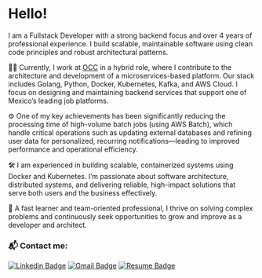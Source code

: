 # Hello!

I am a Fullstack Developer with a strong backend focus and over 4 years of professional experience. I build scalable, maintainable software using clean code principles and robust architectural patterns.

👨‍💻 Currently, I work at [OCC](https://www.occ.com.mx) in a hybrid role, where I contribute to the architecture and development of a microservices-based platform. Our stack includes Golang, Python, Docker, Kubernetes, Kafka, and AWS Cloud. I focus on designing and maintaining backend services that support one of Mexico’s leading job platforms.

⚙️ One of my key achievements has been significantly reducing the processing time of high-volume batch jobs (using AWS Batch), which handle critical operations such as updating external databases and refining user data for personalized, recurring notifications—leading to improved performance and operational efficiency.

🛠️ I am experienced in building scalable, containerized systems using Docker and Kubernetes. I’m passionate about software architecture, distributed systems, and delivering reliable, high-impact solutions that serve both users and the business effectively.

🚀 A fast learner and team-oriented professional, I thrive on solving complex problems and continuously seek opportunities to grow and improve as a developer and architect.

### 📬 Contact me:

[![Linkedin Badge](https://img.shields.io/badge/-LinkedIn-blue?style=for-the-badge&logo=Linkedin&logoColor=white&link=https://www.linkedin.com/in/isaiasgc/)](https://www.linkedin.com/in/isaiasgc/)
[![Gmail Badge](https://img.shields.io/badge/-Email-c14438?style=for-the-badge&logo=Gmail&logoColor=white&link=mailto:j.isaias.g.c@gmail.com)](mailto:j.isaias.g.c@gmail.com)
[![Resume Badge](https://img.shields.io/badge/-Resume-999?style=for-the-badge&logo=DropBox&logoColor=white&link=https://raw.githubusercontent.com/IsaiasGC/IsaiasGC/master/resume.pdf)](https://raw.githubusercontent.com/IsaiasGC/IsaiasGC/main/docs/CV%20-%20Isaias-Gonzalez.pdf)
